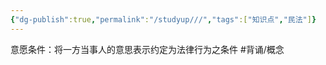 ```yaml
---
{"dg-publish":true,"permalink":"/studyup///","tags":["知识点","民法"]}
---
```


意愿条件：将一方当事人的意思表示约定为法律行为之条件 #背诵/概念 